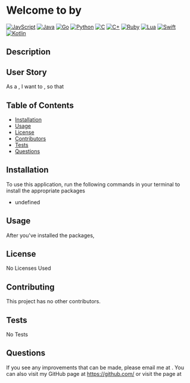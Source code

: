 # Welcome to  by 

[![JavScript](https://img.shields.io/badge/Made%20With-JavaScript-blue.svg)](https://shields.io/)  [![Java](https://img.shields.io/badge/Made%20With-Java-green.svg)](https://shields.io/)  [![Go](https://img.shields.io/badge/Made%20With-Go-ff69b4.svg)](https://shields.io/)  [![Python](https://img.shields.io/badge/Made%20With-Python-yellow.svg)](https://shields.io/)  [![C](https://img.shields.io/badge/Made%20With-C-blueviolet.svg)](https://shields.io/)  [![C+](https://img.shields.io/badge/Made%20With-C+-yellowgreen.svg)](https://shields.io/)  [![Ruby](https://img.shields.io/badge/Made%20With-Ruby-red.svg)](https://shields.io/)  [![Lua](https://img.shields.io/badge/Made%20With-Lua-blue.svg)](https://shields.io/)  [![Swift](https://img.shields.io/badge/Made%20With-Swift-green.svg)](https://shields.io/)  [![Kotlin](https://img.shields.io/badge/Made%20With-Kotlin-red.svg)](https://shields.io/)  
    
## Description
    


## User Story

As a , I want to , so that 

    
## Table of Contents
* [Installation](#installation)
* [Usage](#usage)
* [License](#license)
* [Contributors](#contributing)
* [Tests](#tests)
* [Questions](#questions)

    
## Installation

To use this application, run the following commands in your terminal to install the appropriate packages

* undefined

## Usage 

After you've installed the packages, 


## License
No Licenses Used

## Contributing
This project has no other contributors.

## Tests
No Tests

## Questions
    
If you see any improvements that can be made, please email me at . You can also visit my GitHub page at https://github.com/ or visit the  page at 

    